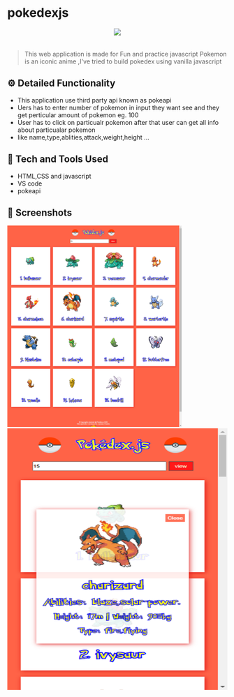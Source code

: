 # pokedexjs
<div align="center">
  <img width="100px" src="https://icons-for-free.com/iconfiles/png/512/pikachu+pokeball+pokemon+icon-1320184857556086253.png"/>
</div>
<br>

> This web application is made for Fun and practice javascript
> Pokemon is an iconic anime ,I've tried to build pokedex using vanilla javascript

## ⚙️ Detailed Functionality
* This application use third party api known as pokeapi
* Uers has to enter number  of pokemon in input they want see and they get perticular amount of pokemon eg. 100
* User has to click on particualr pokemon after that user can get all info about particualar pokemon
* like name,type,ablities,attack,weight,height ...
 
## 🚀 Tech and Tools Used

* HTML,CSS and javascript
* VS code
* pokeapi


## 📸 Screenshots
<img src="pokedex.png" width='400px' height="auto">
<img src="full.png" width="700px" height=600px">

